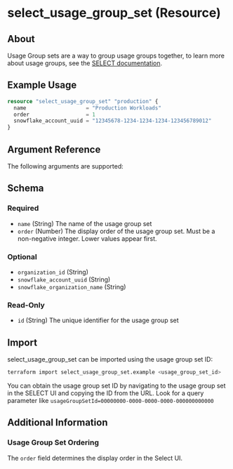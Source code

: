 <!-- /docs/ is auto generated from the provider schema, and the templates in /templates do not edit files in /docs directly. -->
# select_usage_group_set (Resource)



## About
Usage Group sets are a way to group usage groups together, to learn more about usage groups, see the [SELECT documentation](https://select.dev/docs/reference/using-select/usage-groups).

## Example Usage

```terraform
resource "select_usage_group_set" "production" {
  name                   = "Production Workloads"
  order                  = 1
  snowflake_account_uuid = "12345678-1234-1234-1234-123456789012"
}
```

## Argument Reference

The following arguments are supported:

<!-- schema generated by tfplugindocs -->
## Schema

### Required

- `name` (String) The name of the usage group set
- `order` (Number) The display order of the usage group set. Must be a non-negative integer. Lower values appear first.

### Optional

- `organization_id` (String)
- `snowflake_account_uuid` (String)
- `snowflake_organization_name` (String)

### Read-Only

- `id` (String) The unique identifier for the usage group set

## Import

select_usage_group_set can be imported using the usage group set ID:

```bash
terraform import select_usage_group_set.example <usage_group_set_id>
```

You can obtain the usage group set ID by navigating to the usage group set in the SELECT UI and copying the ID from the URL. Look for a query parameter like `usageGroupSetId=00000000-0000-0000-0000-000000000000`

## Additional Information

### Usage Group Set Ordering

The `order` field determines the display order in the Select UI.
